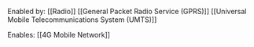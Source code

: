 Enabled by: [[Radio]]
[[General Packet Radio Service (GPRS)]]
[[Universal Mobile Telecommunications System (UMTS)]]

Enables:
[[4G Mobile Network]]
